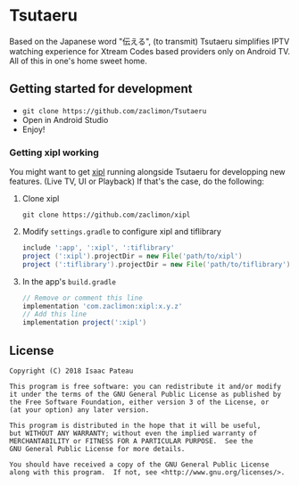 # Tsutaeru

Based on the Japanese word "伝える", (to transmit) Tsutaeru simplifies IPTV watching experience for Xtream Codes based providers only on Android TV. All of this in one's home sweet home.

## Getting started for development

- `git clone https://github.com/zaclimon/Tsutaeru`
- Open in Android Studio
- Enjoy!

### Getting xipl working

You might want to get [xipl](https://github.com/zaclimon/xipl) running alongside Tsutaeru for developping new features. (Live TV, UI or Playback) If that's the case, do the following:

1. Clone xipl

    `git clone https://github.com/zaclimon/xipl`
2. Modify `settings.gradle` to configure xipl and tiflibrary
    ```groovy
    include ':app', ':xipl', ':tiflibrary'
    project (':xipl').projectDir = new File('path/to/xipl')
    project (':tiflibrary').projectDir = new File('path/to/tiflibrary')
    ```
3. In the app's `build.gradle`
    ```groovy
    // Remove or comment this line
    implementation 'com.zaclimon:xipl:x.y.z'
    // Add this line
    implementation project(':xipl')
    ```

## License

    Copyright (C) 2018 Isaac Pateau

    This program is free software: you can redistribute it and/or modify
    it under the terms of the GNU General Public License as published by
    the Free Software Foundation, either version 3 of the License, or
    (at your option) any later version.

    This program is distributed in the hope that it will be useful,
    but WITHOUT ANY WARRANTY; without even the implied warranty of
    MERCHANTABILITY or FITNESS FOR A PARTICULAR PURPOSE.  See the
    GNU General Public License for more details.

    You should have received a copy of the GNU General Public License
    along with this program.  If not, see <http://www.gnu.org/licenses/>.